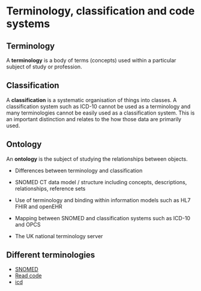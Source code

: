# Terminology, classification and code systems

## Terminology
A **terminology** is a body of terms (concepts) used within a particular subject of study or profession. 

## Classification
A **classification** is a systematic organisation of things into classes. A classification system such as ICD-10 cannot be used as a terminology and many terminologies cannot be easily used as a classification system. This is an important distinction and relates to the how those data are primarily used.

## Ontology
An **ontology** is the subject of studying the relationships between objects.

* Differences between terminology and classification
* SNOMED CT data model / structure including concepts, descriptions, relationships, reference sets
* Use of terminology and binding within information models such as HL7 FHIR and openEHR
* Mapping between SNOMED and classification systems such as ICD-10 and OPCS

* The UK national terminology server


## Different terminologies
* [SNOMED](snomed/index.md)
* [Read code](read-codes/index.md)
* [icd](icd/index.md)




